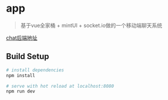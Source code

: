 # app

> 基于vue全家桶 + mintUI + socket.io做的一个移动端聊天系统


[chat后端地址](https://github.com/diy4869/chat-server)

## Build Setup

``` bash
# install dependencies
npm install

# serve with hot reload at localhost:8080
npm run dev

```
